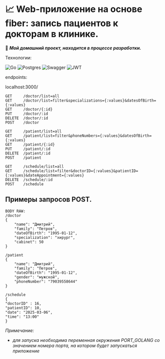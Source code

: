 📈 Web-приложение на основе fiber: запись пациентов к докторам в клинике.
=

📝 ***Мой домашний проект, находится в процессе разработки.***

Технологии:

![Go](https://img.shields.io/badge/go-%2300ADD8.svg?style=for-the-badge&logo=go&logoColor=white)
![Postgres](https://img.shields.io/badge/postgres-%23316192.svg?style=for-the-badge&logo=postgresql&logoColor=white)
![Swagger](https://img.shields.io/badge/-Swagger-%23Clojure?style=for-the-badge&logo=swagger&logoColor=white)
![JWT](https://img.shields.io/badge/JWT-black?style=for-the-badge&logo=JSON%20web%20tokens)

endpoints:

localhost:3000/

    GET     /doctor/list=all
    GET     /doctor/list=filter&specializations={:values}&datesOfBirth={:values}
    GET     /doctor/{:id}
    PUT     /doctor/:id
    DELETE  /doctor/:id
    POST    /doctor

    GET     /patient/list=all
    GET     /patient/list=filter&phoneNumbers={:values}&datesOfBirth={:values}
    GET     /patient/{:id}
    PUT     /patient/:id
    DELETE  /patient/:id
    POST    /patient

    GET     /schedule/list=all
    GET     /schedule/list=filter&doctorID={:values}&patientID={:values}&dateAppointment={:values}
    DELETE  /schedule/:id
    POST    /schedule


Примеры запросов POST.
-
    BODY RAW:
    /doctor
    {
        "name": "Дмитрий",
        "family": "Петров",
        "dateOfBirth": "1995-01-12",
        "specialization": "хирург",
        "cabinet": 50
    }
    
    /patient
    {
        "name": "Дмитрий",
        "family": "Петров",
        "dateOfBirth": "1995-01-12",
        "gender": "мужской",
        "phoneNumber": "79039558644"
    }

    /schedule
    {
    "doctorID" : 16,
    "patientID": 10,
    "date": "2025-03-06",
    "time": "13:00"
    }

_Примечание:_
* _для запуска необходима переменная окружения PORT_GOLANG со значением номера порта, на котором будет запускаться приложение_
